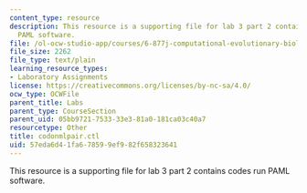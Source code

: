 ```yaml
---
content_type: resource
description: This resource is a supporting file for lab 3 part 2 contains codes run
  PAML software.
file: /ol-ocw-studio-app/courses/6-877j-computational-evolutionary-biology-fall-2005/57eda6d41fa678599ef982f658323641_codonmlpair.ctl
file_size: 2262
file_type: text/plain
learning_resource_types:
- Laboratory Assignments
license: https://creativecommons.org/licenses/by-nc-sa/4.0/
ocw_type: OCWFile
parent_title: Labs
parent_type: CourseSection
parent_uid: 05bb9721-7533-33e3-81a0-181ca03c40a7
resourcetype: Other
title: codonmlpair.ctl
uid: 57eda6d4-1fa6-7859-9ef9-82f658323641
---
```

This resource is a supporting file for lab 3 part 2 contains codes run PAML software.
